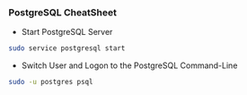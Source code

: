 ### PostgreSQL CheatSheet

- Start PostgreSQL Server
```bash
sudo service postgresql start
```

- Switch User and Logon to the PostgreSQL Command-Line
```bash
sudo -u postgres psql
```
